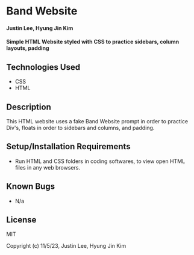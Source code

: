 # Band Website

#### Justin Lee, Hyung Jin Kim

#### Simple HTML Website styled with CSS to practice sidebars, column layouts, padding

## Technologies Used

* CSS
* HTML


## Description

This HTML website uses a fake Band Website prompt in order to practice Div's, floats in order to sidebars and columns, and padding. 

## Setup/Installation Requirements

* Run HTML and CSS folders in coding softwares, to view open HTML files in any web browsers. 

## Known Bugs

* N/a

## License

MIT

Copyright (c) 11/5/23, Justin Lee, Hyung Jin Kim